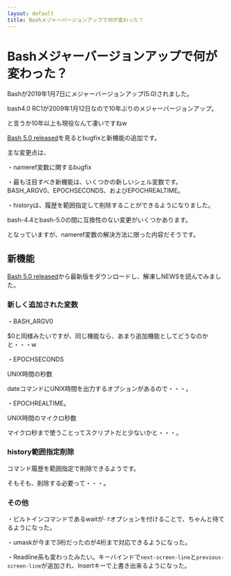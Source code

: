 ```yaml
---
layout: default
title: Bashメジャーバージョンアップで何が変わった？
---
```


# Bashメジャーバージョンアップで何が変わった？

Bashが2019年1月7日にメジャーバージョンアップ(5.0)されました。

bash4.0 RC1が2009年1月12日なので10年ぶりのメジャーバージョンアップ。

と言うか10年以上も現役なんて凄いですねw



[Bash 5.0 released](https://lwn.net/Articles/776223/)を見るとbugfixと新機能の追加です。

主な変更点は、

・nameref変数に関するbugfix

・最も注目すべき新機能は、いくつかの新しいシェル変数です。BASH_ARGV0、EPOCHSECONDS、およびEPOCHREALTIME。

・historyは、履歴を範囲指定して削除することができるようになりました。



bash-4.4とbash-5.0の間に互換性のない変更がいくつかあります。

となっていますが、nameref変数の解決方法に限った内容だそうです。



## 新機能

[Bash 5.0 released](https://lwn.net/Articles/776223/)から最新版をダウンロードし、解凍しNEWSを読んでみました。



### 新しく追加された変数



・BASH_ARGV0

$0と同様みたいですが、同じ機能なら、あまり追加機能としてどうなのかと・・・w



・EPOCHSECONDS

UNIX時間の秒数

dateコマンドにUNIX時間を出力するオプションがあるので・・・。



・EPOCHREALTIME。

UNIX時間のマイクロ秒数

マイクロ秒まで使うことってスクリプトだと少ないかと・・・。



### history範囲指定削除

コマンド履歴を範囲指定で削除できるようです。

そもそも、削除する必要って・・・。



### その他

・ビルトインコマンドであるwaitが`-f`オプションを付けることで、ちゃんと待てるようになった。

・umaskが今まで3桁だったのが4桁まで対応できるようになった。

・Readline系も変わったみたい。キーバインドで`next-screen-line`と`previous-screen-line`が追加され、Insertキーで上書き出来るようになった。


